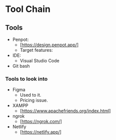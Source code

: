 # Tool Chain

## Tools

* Penpot:
  * [https://design.penpot.app/]
  * Target features:
* IDE:
  * Visual Studio Code
* Git bash
  
### Tools to look into

* Figma
  * Used to it.
  * Pricing issue.
* XAMPP
  * [https://www.apachefriends.org/index.html]
* ngrok
  * [https://ngrok.com/]
* Netlify
  * [https://netlify.app/]
